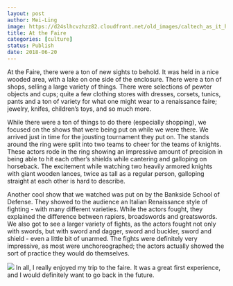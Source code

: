 ```yaml
---
layout: post
author: Mei-Ling
image: https://d24slhcvzhzz82.cloudfront.net/old_images/caltech_as_it_happens/6a0105349b8251970b0223c84e5f91200c.jpg
title: At the Faire
categories: [culture]
status: Publish
date: 2018-06-20
---
```


At the Faire, there were a ton of new sights to behold. It was held in a nice wooded area, with a lake on one side of the enclosure. There were a ton of shops, selling a large variety of things. There were selections of pewter objects and cups; quite a few clothing stores with dresses, corsets, tunics, pants and a ton of variety for what one might wear to a renaissance faire; jewelry, knifes, children’s toys, and so much more.

While there were a ton of things to do there (especially shopping), we focused on the shows that were being put on while we were there. We arrived just in time for the jousting tournament they put on. The stands around the ring were split into two teams to cheer for the teams of knights. These actors rode in the ring showing an impressive amount of precision in being able to hit each other’s shields while cantering and galloping on horseback. The excitement while watching two heavily armored knights with giant wooden lances, twice as tall as a regular person, galloping straight at each other is hard to describe.

Another cool show that we watched was put on by the Bankside School of Defense. They showed to the audience an Italian Renaissance style of fighting - with many different varieties. While the actors fought, they explained the difference between rapiers, broadswords and greatswords. We also got to see a larger variety of fights, as the actors fought not only with swords, but with sword and dagger, sword and buckler, sword and shield - even a little bit of unarmed. The fights were definitely very impressive, as most were unchoreographed; the actors actually showed the sort of practice they would do themselves.


![](https://d24slhcvzhzz82.cloudfront.net/old_images/caltech_as_it_happens/6a0105349b8251970b0224df3616fb200b.jpg)
In all, I really enjoyed my trip to the faire. It was a great first experience, and I would definitely want to go back in the future.

